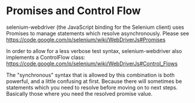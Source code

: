 # Promises and Control Flow

selenium-webdriver (the JavaScript binding for the Selenium client) uses Promises to manage statements which resolve asynchronously.
Please see https://code.google.com/p/selenium/wiki/WebDriverJs#Promises

In order to allow for a less verbose test syntax, selenium-webdriver also implements a ControlFlow class:
https://code.google.com/p/selenium/wiki/WebDriverJs#Control_Flows

The "synchronous" syntax that is allowed by this combination is both powerful, and a little confusing at first. Because
there will sometimes be statements which you need to resolve before moving on to next steps. Basically those where you
need the resolved promise value.